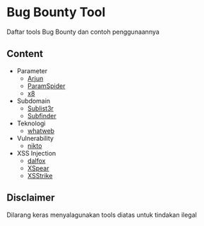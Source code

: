 # Bug Bounty Tool
Daftar tools Bug Bounty dan contoh penggunaannya

## Content

- Parameter
	- [Arjun](tools/parameter/arjun.md)
	- [ParamSpider](tools/parameter/paramspider.md)
	- [x8](tools/parameter/x8.md)
- Subdomain
	- [Sublist3r](tools/subdomain/sublist3r.md)
	- [Subfinder](tools/subdomain/subfinder.md)
- Teknologi
	- [whatweb](tools/teknologi/whatweb.md)
- Vulnerability
	- [nikto]()
- XSS Injection
	- [dalfox](tools/xss%20injected/dalfox.md)
	- [XSpear](tools/xss%20injected/XSpear.md)
	- [XSStrike](tools/xss%20injected/XSStrike.md)

## Disclaimer
Dilarang keras menyalagunakan tools diatas untuk tindakan ilegal